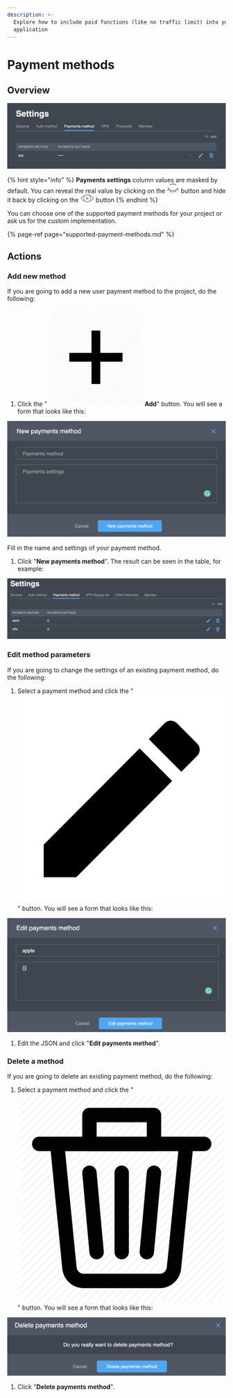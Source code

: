 ```yaml
---
description: >-
  Explore how to include paid functions (like no traffic limit) into your
  application
---
```


# Payment methods

## Overview

![](../../../.gitbook/assets/screenshot-2021-10-04-at-7.36.36-pm.png)

{% hint style="info" %}
**Payments settings** column values are masked by default. You can reveal the real value by clicking on the ![](../../../.gitbook/assets/closed-eye.svg) button and hide it back by clicking on the ![](../../../.gitbook/assets/opened-eye.svg) button
{% endhint %}

You can choose one of the supported payment methods for your project or ask us for the custom implementation.

{% page-ref page="supported-payment-methods.md" %}

## Actions

### Add new method

If you are going to add a new user payment method to the project, do the following:

1. Click the "![](../../../.gitbook/assets/plus_icon.jpeg)**Add**" button. You will see a form that looks like this:  

![New payment method](../../../.gitbook/assets/new_payment_method.png)

Fill in the name and settings of your payment method.

1. Click "**New payments method**". The result can be seen in the table, for example:  

![Payment methods overview](../../../.gitbook/assets/payment_methods.png)

### Edit method parameters

If you are going to change the settings of an existing payment method, do the following:

1. Select a payment method and click the "![](../../../.gitbook/assets/edit_icon.png)" button. You will see a form that looks like this:  

![Edit payment method dialog](../../../.gitbook/assets/edit_payment_settings.png)

1. Edit the JSON and click "**Edit payments method**". 

### Delete a method

If you are going to delete an existing payment method, do the following:

1. Select a payment method and click the "![](../../../.gitbook/assets/delete_icon.png)" button. You will see a form that looks like this:  

![Delete payment method dialog](../../../.gitbook/assets/delete_payment_method.png)

1. Click "**Delete payments method**". 

